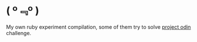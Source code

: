 # ( º﹃º )
My own ruby experiment compilation, some of them try to solve [project odin](https://www.theodinproject.com/paths/full-stack-ruby-on-rails/courses/ruby) challenge.

